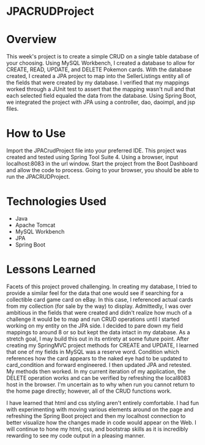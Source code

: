 # JPACRUDProject

# Overview

This week's project is to create a simple CRUD on a single table database of your choosing.  Using MySQL Workbench, I created a database to allow for CREATE, READ, UPDATE, and DELETE Pokemon cards. With the database created, I created a JPA project to map into the SellerListings entity all of the fields that were created by my database.  I verified that my mappings worked through a JUnit test to assert that the mapping wasn't null and that each selected field equaled the data from the database.  Using Spring Boot, we integrated the project with JPA using a controller, dao, daoimpl, and jsp files.

# How to Use
Import the JPACrudProject file into your preferred IDE.  This project was created and tested using Spring Tool Suite 4.  Using a browser, input localhost:8083 in the url window.  Start the project from the Boot Dashboard and allow the code to process.  Going to your browser, you should be able to run the JPACRUDProject.

# Technologies Used

* Java
* Apache Tomcat
* MySQL Workbench
* JPA
* Spring Boot

# Lessons Learned

Facets of this project proved challenging.  In creating my database, I tried to provide a similar feel for the data that one would see if searching for a collectible card game card on eBay.  In this case, I referenced actual cards from my collection (for sale by the way) to display.  Admittedly, I was over ambitious in the fields that were created and didn't realize how much of a challenge it would be to map and run CRUD operations until I started working on my entity on the JPA side.  I decided to pare down my field mappings to around 8 or so but kept the data intact in my database.  As a stretch goal, I may build this out in its entirety at some future point.  After creating my SpringMVC project methods for CREATE and UPDATE, I learned that one of my fields in MySQL was a reserve word.  Condition which references how the card appears to the naked eye had to be updated to card_condition and forward engineered.  I then updated JPA and retested.  My methods then worked.  In my current iteration of my application, the DELETE operation works and can be verified by refreshing the local8083 host in the browser.  I'm uncertain as to why when run you cannot return to the home page directly; however, all of the CRUD functions work.

I have learned that html and css styling aren't entirely comfortable. I had fun with experimenting with moving various elements around on the page and refreshing the Spring Boot project and then my localhost connection to better visualize how the changes made in code would appear on the Web.  I will continue to hone my html, css, and bootstrap skills as it is incredibly rewarding to see my code output in a pleasing manner.
